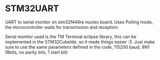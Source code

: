 # STM32UART
UART to serial monitor on stm32f446re nucleo board. Uses Polling mode, the microcontroller waits for transmission and reception.

Serial monitor used is the TM Terminal eclipse library, this can be implemented in the STM32CubeIde, so it made things easier :3. 
Just make sure to use the same parameters defined in the code, 115200 baud, 8N1 (8bits, no parity bits, 1 start bit)


